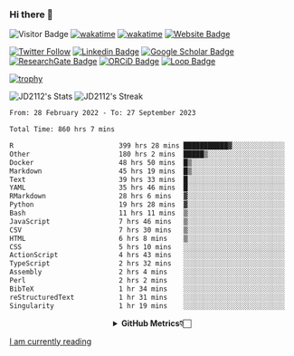 ### Hi there 👋
![Visitor Badge](https://visitor-badge.laobi.icu/badge?page_id=JD2112.JD2112)
[![wakatime](https://github.com/JD2112/JD2112/actions/workflows/waka-readme.yml/badge.svg)](https://github.com/JD2112/JD2112/actions/workflows/waka-readme.yml)
[![wakatime](https://wakatime.com/badge/user/fe95275f-909a-4147-a45d-624981173898.svg)](https://wakatime.com/@fe95275f-909a-4147-a45d-624981173898)
[![Website Badge](https://img.shields.io/badge/website-informational?style=flat-square)](http://jyotirmoydas.netlify.app)

[![Twitter Follow](https://img.shields.io/twitter/follow/jyotirmoy21?style=social)](https://twitter.com/jyotirmoy21)
[![Linkedin Badge](https://img.shields.io/badge/-jyotirmoy-blue?style=plastic&logo=Linkedin&logoColor=white&link=https://www.linkedin.com/in/dasjyotirmoy/)](https://www.linkedin.com/in/dasjyotirmoy/)
[![Google Scholar Badge](https://img.shields.io/badge/-jyotirmoy-blue?style=plastic&logo=GoogleScholar&logoColor=white&link=https://scholar.google.se/citations?user=IMBYOv8AAAAJ&hl=en)](https://scholar.google.se/citations?user=IMBYOv8AAAAJ&hl=en)
[![ResearchGate Badge](https://img.shields.io/badge/-jyotirmoy-cyan?style=plastic&logo=ResearchGate&logoColor=white&link=https://www.researchgate.net/profile/Jyotirmoy-Das-3)](https://www.researchgate.net/profile/Jyotirmoy-Das-3)
[![ORCiD Badge](https://img.shields.io/badge/-jyotirmoy-green?style=plastic&logo=orcid&logoColor=white&link=https://orcid.org/0000-0002-5649-4658)](https://orcid.org/0000-0002-5649-4658)
[![Loop Badge](https://img.shields.io/badge/-jyotirmoy-orange?style=plastic&logo=Loop&logoColor=white&link=https://loop.frontiersin.org/people/1519976/overview)](https://loop.frontiersin.org/people/1519976/overview)

[![trophy](https://github-profile-trophy.vercel.app/?username=JD2112)](https://github.com/ryo-ma/github-profile-trophy)

<!--
**JD2112/JD2112** is a ✨ _special_ ✨ repository because its `README.md` (this file) appears on your GitHub profile.

Here are some ideas to get you started:

- 🔭 I’m currently working on ...
- 🌱 I’m currently learning ...
- 👯 I’m looking to collaborate on ...
- 🤔 I’m looking for help with ...
- 💬 Ask me about ...
- 📫 How to reach me: ...
- 😄 Pronouns: ...
- ⚡ Fun fact: ...
![JD2112's Top Languages](https://github-readme-stats.vercel.app/api/top-langs/?username=JD2112&theme=vue-dark&show_icons=true&hide_border=true&layout=compact)
-->
![JD2112's Stats](https://github-readme-stats.vercel.app/api?username=JD2112&theme=vue-dark&show_icons=true&hide_border=true&count_private=true)
![JD2112's Streak](https://github-readme-streak-stats.herokuapp.com/?user=JD2112&theme=vue-dark&hide_border=true)





<!--START_SECTION:waka-->

```txt
From: 28 February 2022 - To: 27 September 2023

Total Time: 860 hrs 7 mins

R                          399 hrs 28 mins ███████████▓░░░░░░░░░░░░░   46.44 %
Other                      180 hrs 2 mins  █████▒░░░░░░░░░░░░░░░░░░░   20.93 %
Docker                     48 hrs 50 mins  █▒░░░░░░░░░░░░░░░░░░░░░░░   05.68 %
Markdown                   45 hrs 19 mins  █▒░░░░░░░░░░░░░░░░░░░░░░░   05.27 %
Text                       39 hrs 33 mins  █░░░░░░░░░░░░░░░░░░░░░░░░   04.60 %
YAML                       35 hrs 46 mins  █░░░░░░░░░░░░░░░░░░░░░░░░   04.16 %
RMarkdown                  28 hrs 6 mins   ▓░░░░░░░░░░░░░░░░░░░░░░░░   03.27 %
Python                     19 hrs 28 mins  ▓░░░░░░░░░░░░░░░░░░░░░░░░   02.26 %
Bash                       11 hrs 11 mins  ▒░░░░░░░░░░░░░░░░░░░░░░░░   01.30 %
JavaScript                 7 hrs 46 mins   ▒░░░░░░░░░░░░░░░░░░░░░░░░   00.90 %
CSV                        7 hrs 30 mins   ▒░░░░░░░░░░░░░░░░░░░░░░░░   00.87 %
HTML                       6 hrs 8 mins    ▒░░░░░░░░░░░░░░░░░░░░░░░░   00.71 %
CSS                        5 hrs 10 mins   ░░░░░░░░░░░░░░░░░░░░░░░░░   00.60 %
ActionScript               4 hrs 43 mins   ░░░░░░░░░░░░░░░░░░░░░░░░░   00.55 %
TypeScript                 2 hrs 32 mins   ░░░░░░░░░░░░░░░░░░░░░░░░░   00.30 %
Assembly                   2 hrs 4 mins    ░░░░░░░░░░░░░░░░░░░░░░░░░   00.24 %
Perl                       2 hrs 2 mins    ░░░░░░░░░░░░░░░░░░░░░░░░░   00.24 %
BibTeX                     1 hr 34 mins    ░░░░░░░░░░░░░░░░░░░░░░░░░   00.18 %
reStructuredText           1 hr 31 mins    ░░░░░░░░░░░░░░░░░░░░░░░░░   00.18 %
Singularity                1 hr 19 mins    ░░░░░░░░░░░░░░░░░░░░░░░░░   00.15 %
```

<!--END_SECTION:waka-->

<div align="center">
    <details>
        <summary><b>GitHub Metrics👇🏻</b></summary>
    <br>
        
[Get Details](https://metrics.lecoq.io/insights/JD2112)
    </details>
</div>

<a target="_blank" href="https://www.goodreads.com/user/show/21242415-jyotirmoy-das">I am currently reading</a>



